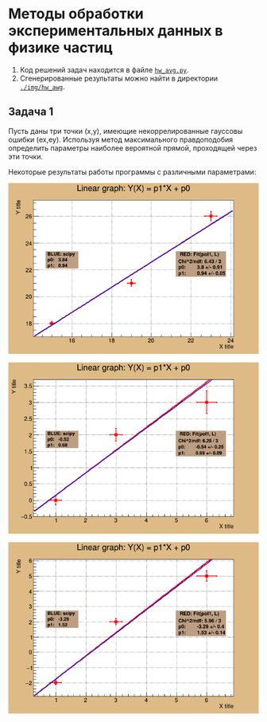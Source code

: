 # Методы обработки экспериментальных данных в физике частиц

1. Код решений задач находится в файле [```hw_avg.py```](https://github.com/shulga-alexey/monte-carlo/blob/26074baae410c5c25e9961b0a22a7881fd249d0b/hw_awg.py).
2. Сгенерированные результаты можно найти в директории [```./img/hw_awg```](https://github.com/shulga-alexey/monte-carlo/tree/26074baae410c5c25e9961b0a22a7881fd249d0b/img/hw_awg).

## Задача 1
Пусть даны три точки (x,y), имеющие некоррелированные гауссовы ошибки (ex,ey). Используя метод максимального правдоподобия определить параметры наиболее вероятной прямой, проходящей через эти точки.


Некоторые результаты работы программы c различными параметрами:

![](https://github.com/shulga-alexey/monte-carlo/blob/26074baae410c5c25e9961b0a22a7881fd249d0b/img/hw_awg/Task1_1.png)

![](https://github.com/shulga-alexey/monte-carlo/blob/26074baae410c5c25e9961b0a22a7881fd249d0b/img/hw_awg/Task1_2.png)

![](https://github.com/shulga-alexey/monte-carlo/blob/26074baae410c5c25e9961b0a22a7881fd249d0b/img/hw_awg/Task1_3.png)